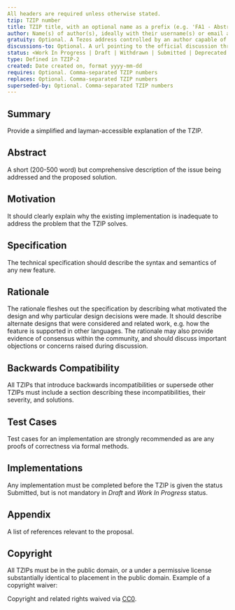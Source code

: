 ```yaml
---
All headers are required unless otherwise stated.
tzip: TZIP number
title: TZIP title, with an optional name as a prefix (e.g. 'FA1 - Abstract Ledger')
author: Name(s) of author(s), ideally with their username(s) or email address(es)
gratuity: Optional. A Tezos address controlled by an author capable of receiving gratuities from grateful Tezos users
discussions-to: Optional. A url pointing to the official discussion thread
status: <Work In Progress | Draft | Withdrawn | Submitted | Deprecated | Superseded>
type: Defined in TZIP-2
created: Date created on, format yyyy-mm-dd
requires: Optional. Comma-separated TZIP numbers
replaces: Optional. Comma-separated TZIP numbers
superseded-by: Optional. Comma-separated TZIP numbers
---
```



## Summary

Provide a simplified and layman-accessible explanation of the TZIP.

## Abstract

A short (200-500 word) but comprehensive description of the issue being
addressed and the proposed solution.

## Motivation

It should clearly explain why the existing implementation is inadequate to
address the problem that the TZIP solves.

## Specification

The technical specification should describe the syntax and semantics of any new
feature.

## Rationale

The rationale fleshes out the specification by describing what motivated the
design and why particular design decisions were made. It should describe
alternate designs that were considered and related work, e.g. how the feature is
supported in other languages. The rationale may also provide evidence of
consensus within the community, and should discuss important objections or
concerns raised during discussion.

## Backwards Compatibility

All TZIPs that introduce backwards incompatibilities or supersede other TZIPs
must include a section describing these incompatibilities, their severity, and
solutions.

## Test Cases

Test cases for an implementation are strongly recommended as are any proofs of
correctness via formal methods.

## Implementations

Any implementation must be completed before the TZIP is given the status
Submitted, but is not mandatory in *Draft* and *Work In Progress* status.

## Appendix

A list of references relevant to the proposal.

## Copyright

All TZIPs must be in the public domain, or a under a permissive license
substantially identical to placement in the public domain. Example of a
copyright waiver:

Copyright and related rights waived via
[CC0](https://creativecommons.org/publicdomain/zero/1.0/).
